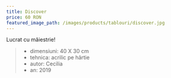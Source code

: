 ```yaml
---
title: Discover
price: 60 RON
featured_image_path: /images/products/tablouri/discover.jpg
---
```


Lucrat cu măiestrie\!

> * dimensiuni: 40 X 30 cm
> * tehnica: acrilic pe h&acirc;rtie
> * autor: Cecilia
> * an: 2019